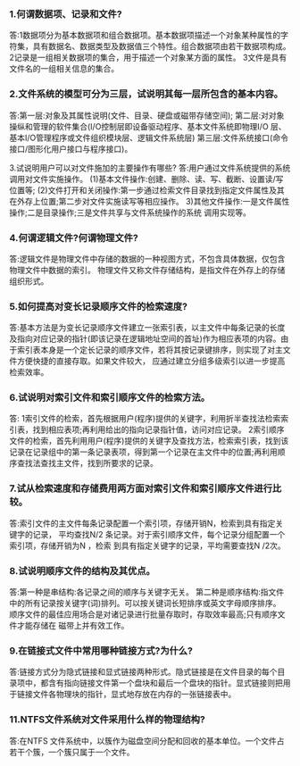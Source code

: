 ### 1.何谓数据项、记录和文件? 
答:1数据项分为基本数据项和组合数据项。基本数据项描述一个对象某种属性的字符集，具有数据名、数据类型及数据值三个特性。组合数据项由若干数据项构成。 
2记录是一组相关数据项的集合，用于描述一个对象某方面的属性。 
3文件是具有文件名的一组相关信息的集合。


### 2.文件系统的模型可分为三层，试说明其每一层所包含的基本内容。 
答:第一层:对象及其属性说明(文件、目录、硬盘或磁带存储空间); 第二层:对对象操纵和管理的软件集合(I/O控制层即设备驱动程序、基本文件系统即物理I/O 层、基本I/O管理程序或文件组织模块层、逻辑文件系统层) 
第三层:文件系统接口(命令接口/图形化用户接口与程序接口)。

3.试说明用户可以对文件施加的主要操作有哪些? 
答:用户通过文件系统提供的系统调用对文件实施操作。 
(1)基本文件操作:创建、删除、读、写、截断、设置读/写位置等; (2)文件打开和关闭操作:第一步通过检索文件目录找到指定文件属性及其在外存上位置;第二步对文件实施读写等相应操作。
3)其他文件操作:一是文件属性操作;二是目录操作;三是文件共享与文件系统操作的系统 调用实现等。

### 4.何谓逻辑文件?何谓物理文件? 
答:逻辑文件是物理文件中存储的数据的一种视图方式，不包含具体数据，仅包含物理文件中数据的索引。
物理文件又称文件存储结构，是指文件在外存上的存储组织形式。

### 5.如何提高对变长记录顺序文件的检索速度? 
答:基本方法是为变长记录顺序文件建立一张索引表，以主文件中每条记录的长度及指向对应记录的指针(即该记录在逻辑地址空间的首址)作为相应表项的内容。由于索引表本身是一个定长记录的顺序文件，若将其按记录键排序，则实现了对主文件方便快捷的直接存取。如果文件较大， 应通过建立分组多级索引以进一步提高检索效率。

### 6.试说明对索引文件和索引顺序文件的检索方法。
答: 
1索引文件的检索，首先根据用户(程序)提供的关键字，利用折半查找法检索索引表，找到相应表项;再利用给出的指向记录指针值，访问对应记录。 
2索引顺序文件的检索，首先利用用户(程序)提供的关键字及查找方法，检索索引表，找到该记录在记录组中的第一条记录表项，得到第一个记录在主文件中的位置;再利用顺序查找法查找主文件，找到所要求的记录。


### 7.试从检索速度和存储费用两方面对索引文件和索引顺序文件进行比较。 
答:索引文件的主文件每条记录配置一个索引项，存储开销N，检索到具有指定关键字的记录， 平均查找N/2 条记录。对于索引顺序文件，每个记录分组配置一个索引项，存储开销为N ，检索 到具有指定关键字的记录，平均需要查找N /2次。

### 8.试说明顺序文件的结构及其优点。 
答:第一种是串结构:各记录之间的顺序与关键字无关。
第二种是顺序结构:指文件中的所有记录按关键字(词)排列。可以按关键词长短排序或英文字母顺序排序。
顺序文件的最佳应用场合是对诸记录进行批量存取时，存取效率最高;只有顺序文件才能存储在 磁带上并有效工作。

### 9.在链接式文件中常用哪种链接方式?为什么? 
答:链接方式分为隐式链接和显式链接两种形式。隐式链接是在文件目录的每个目录项中，都含有指向链接文件第一个盘块和最后一个盘块的指针。显式链接则把用于链接文件各物理块的指针，显式地存放在内存的一张链接表中。

### 11.NTFS文件系统对文件采用什么样的物理结构?
答:在NTFS 文件系统中，以簇作为磁盘空间分配和回收的基本单位。一个文件占若干个簇，一个簇只属于一个文件。
